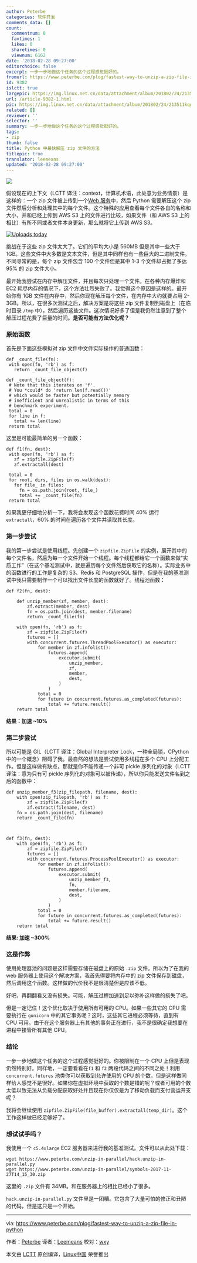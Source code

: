 ```yaml
---
author: Peterbe
categories: 软件开发
comments_data: []
count:
  commentnum: 0
  favtimes: 1
  likes: 0
  sharetimes: 0
  viewnum: 6162
date: '2018-02-28 09:27:00'
editorchoice: false
excerpt: 一步一步地做这个任务的这个过程感觉挺好的。
fromurl: https://www.peterbe.com/plog/fastest-way-to-unzip-a-zip-file-in-python
id: 9382
islctt: true
largepic: https://img.linux.net.cn/data/attachment/album/201802/24/213511kqgmemzlqmcbw15n.jpg
url: /article-9382-1.html
pic: https://img.linux.net.cn/data/attachment/album/201802/24/213511kqgmemzlqmcbw15n.jpg.thumb.jpg
related: []
reviewer: ''
selector: ''
summary: 一步一步地做这个任务的这个过程感觉挺好的。
tags:
- zip
thumb: false
title: Python 中最快解压 zip 文件的方法
titlepic: true
translator: leemeans
updated: '2018-02-28 09:27:00'
---
```


![](/data/attachment/album/201802/24/213511kqgmemzlqmcbw15n.jpg)


假设现在的上下文（LCTT 译注：context，计算机术语，此处意为业务情景）是这样的：一个 zip 文件被上传到一个[Web 服务](https://symbols.mozilla.org)中，然后 Python 需要解压这个 zip 文件然后分析和处理其中的每个文件。这个特殊的应用查看每个文件各自的名称和大小，并和已经上传到 AWS S3 上的文件进行比较，如果文件（和 AWS S3 上的相比）有所不同或者文件本身更新，那么就将它上传到 AWS S3。


[![Uploads today](/data/attachment/album/201802/24/213540t8v50jgvvtt8vqgg.png)](https://cdn-2916.kxcdn.com/cache/e6/dc/e6dc20acd37d94239edbbc0727721e4a.png)


挑战在于这些 zip 文件太大了。它们的平均大小是 560MB 但是其中一些大于 1GB。这些文件中大多数是文本文件，但是其中同样也有一些巨大的二进制文件。不同寻常的是，每个 zip 文件包含 100 个文件但是其中 1-3 个文件却占据了多达 95% 的 zip 文件大小。


最开始我尝试在内存中解压文件，并且每次只处理一个文件。在各种内存爆炸和 EC2 耗尽内存的情况下，这个方法壮烈失败了。我觉得这个原因是这样的。最开始你有 1GB 文件在内存中，然后你现在解压每个文件，在内存中大约就要占用 2-3GB。所以，在很多次测试之后，解决方案是将这些 zip 文件复制到磁盘上（在临时目录 `/tmp` 中），然后遍历这些文件。这次情况好多了但是我仍然注意到了整个解压过程花费了巨量的时间。**是否可能有方法优化呢？**


### 原始函数


首先是下面这些模拟对 zip 文件中文件实际操作的普通函数：



```
def _count_file(fn):
 with open(fn, 'rb') as f:
   return _count_file_object(f)

def _count_file_object(f):
 # Note that this iterates on 'f'.
 # You *could* do 'return len(f.read())'
 # which would be faster but potentially memory
 # inefficient and unrealistic in terms of this
 # benchmark experiment.
 total = 0
 for line in f:
   total += len(line)
 return total

```

这里是可能最简单的另一个函数：



```
def f1(fn, dest):
 with open(fn, 'rb') as f:
   zf = zipfile.ZipFile(f)
   zf.extractall(dest)

 total = 0
 for root, dirs, files in os.walk(dest):
   for file_ in files:
     fn = os.path.join(root, file_)
     total += _count_file(fn)
 return total

```

如果我更仔细地分析一下，我将会发现这个函数花费时间 40% 运行 `extractall`，60% 的时间在遍历各个文件并读取其长度。


### 第一步尝试


我的第一步尝试是使用线程。先创建一个 `zipfile.ZipFile` 的实例，展开其中的每个文件名，然后为每一个文件开始一个线程。每个线程都给它一个函数来做“实质工作”（在这个基准测试中，就是遍历每个文件然后获取它的名称）。实际业务中的函数进行的工作是复杂的 S3、Redis 和 PostgreSQL 操作，但是在我的基准测试中我只需要制作一个可以找出文件长度的函数就好了。线程池函数：



```
def f2(fn, dest):

    def unzip_member(zf, member, dest):
        zf.extract(member, dest)
        fn = os.path.join(dest, member.filename)
        return _count_file(fn)

    with open(fn, 'rb') as f:
        zf = zipfile.ZipFile(f)
        futures = []
        with concurrent.futures.ThreadPoolExecutor() as executor:
            for member in zf.infolist():
                futures.append(
                    executor.submit(
                        unzip_member,
                        zf,
                        member,
                        dest,
                    )
                )
            total = 0
            for future in concurrent.futures.as_completed(futures):
                total += future.result()
    return total

```

**结果：加速 ~10%**


### 第二步尝试


所以可能是 GIL（LCTT 译注：Global Interpreter Lock，一种全局锁，CPython 中的一个概念）阻碍了我。最自然的想法是尝试使用多线程在多个 CPU 上分配工作。但是这样做有缺点，那就是你不能传递一个非可 pickle 序列化的对象（LCTT 译注：意为只有可 pickle 序列化的对象可以被传递），所以你只能发送文件名到之后的函数中：



```
def unzip_member_f3(zip_filepath, filename, dest):
    with open(zip_filepath, 'rb') as f:
        zf = zipfile.ZipFile(f)
        zf.extract(filename, dest)
    fn = os.path.join(dest, filename)
    return _count_file(fn)



def f3(fn, dest):
    with open(fn, 'rb') as f:
        zf = zipfile.ZipFile(f)
        futures = []
        with concurrent.futures.ProcessPoolExecutor() as executor:
            for member in zf.infolist():
                futures.append(
                    executor.submit(
                        unzip_member_f3,
                        fn,
                        member.filename,
                        dest,
                    )
                )
            total = 0
            for future in concurrent.futures.as_completed(futures):
                total += future.result()
    return total

```

**结果: 加速 ~300%**


### 这是作弊


使用处理器池的问题是这样需要存储在磁盘上的原始 `.zip` 文件。所以为了在我的 web 服务器上使用这个解决方案，我首先得要将内存中的 zip 文件保存到磁盘，然后调用这个函数。这样做的代价我不是很清楚但是应该不低。


好吧，再翻翻看又没有损失。可能，解压过程加速到足以弥补这样做的损失了吧。


但是一定记住！这个优化取决于使用所有可用的 CPU。如果一些其它的 CPU 需要执行在 `gunicorn` 中的其它事务呢？这时，这些其它进程必须等待，直到有 CPU 可用。由于在这个服务器上有其他的事务正在进行，我不是很确定我想要在进程中接管所有其他 CPU。


### 结论


一步一步地做这个任务的这个过程感觉挺好的。你被限制在一个 CPU 上但是表现仍然特别好。同样地，一定要看看在`f1` 和 `f2` 两段代码之间的不同之处！利用 `concurrent.futures` 池类你可以获取到允许使用的 CPU 的个数，但是这样做同样给人感觉不是很好。如果你在虚拟环境中获取的个数是错的呢？或者可用的个数太低以致无法从负载分配获取好处并且现在你仅仅是为了移动负载而支付营运开支呢？


我将会继续使用 `zipfile.ZipFile(file_buffer).extractall(temp_dir)`。这个工作这样做已经足够好了。


### 想试试手吗？


我使用一个 `c5.4xlarge` EC2 服务器来进行我的基准测试。文件可以从此处下载：



```
wget https://www.peterbe.com/unzip-in-parallel/hack.unzip-in-parallel.py
wget https://www.peterbe.com/unzip-in-parallel/symbols-2017-11-27T14_15_30.zip

```

这里的 `.zip` 文件有 34MB。和在服务器上的相比已经小了很多。


`hack.unzip-in-parallel.py` 文件里是一团糟。它包含了大量可怕的修正和丑陋的代码，但是这只是一个开始。




---


via: <https://www.peterbe.com/plog/fastest-way-to-unzip-a-zip-file-in-python>


作者：[Peterbe](https://www.peterbe.com/) 译者：[Leemeans](https://github.com/leemeans) 校对：[wxy](https://github.com/wxy)


本文由 [LCTT](https://github.com/LCTT/TranslateProject) 原创编译，[Linux中国](https://linux.cn/) 荣誉推出